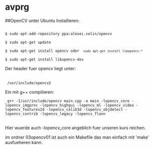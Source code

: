 avprg
=====

##OpenCV unter Ubuntu Installieren:
<pre><code>
$ sudo apt-add-repository ppa:alexei.colin/opencv

$ sudo apt-get update

$ sudo apt-get install opencv oder <code> sudo apt-get install libopencv-* </code>

$ sudo apt-get install libopencv-dev
</code></pre>
Der header fuer opencv liegt unter:
<pre> 
<code> /usr/include/opencv2 </code> 
</pre>
Ein mit g++ compilieren:
<pre>
<code> g++ -I/usr/include/opencv main.cpp -o main -lopencv_core -lopencv_imgproc -lopencv_highgui -lopencv_ml -lopencv_video -lopencv_features2d -lopencv_calib3d -lopencv_objdetect -lopencv_contrib -lopencv_legacy -lopencv_flann
</code>
</pre>
Hier wuerde auch -lopencv_core angeblich fuer unseren kurs reichen.

im ordner 03opencv01 ist auch ein Makefile das man einfach mit 'make' ausfueheren kann.
